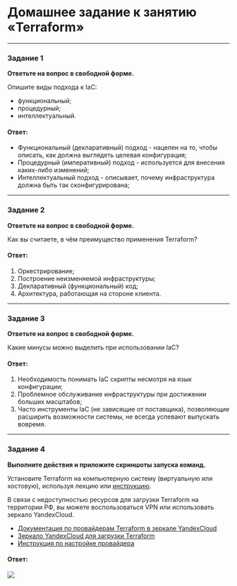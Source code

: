 # Домашнее задание к занятию «Terraform»

---

### Задание 1

**Ответьте на вопрос в свободной форме.**

Опишите виды подхода к IaC:

 * функциональный;
 * процедурный;
 * интеллектуальный.

#### Ответ:

- Функциональный (декларативный) подход - нацелен на то, чтобы описать, как должна
выглядеть целевая конфигурация;
- Процедурный (императивный) подход - используется для внесения каких-либо изменений;
- Интеллектуальный подход - описывает, почему инфраструктура должна быть так сконфигурирована;


---

### Задание 2

**Ответьте на вопрос в свободной форме.**

Как вы считаете, в чём преимущество применения Terraform?

#### Ответ:

1. Оркестрирование;
2. Построение неизменяемой инфраструктуры;
3. Декларативный (функциональный) код;
4. Архитектура, работающая на стороне клиента.
 
---

### Задание 3

**Ответьте на вопрос в свободной форме.**

Какие минусы можно выделить при использовании IaC?

#### Ответ:

1. Необходимость понимать IaC скрипты несмотря на язык конфигурации;
2. Проблемное обслуживание инфраструктуры при достижении больших масштабов;
3. Часто инструменты IaC (не зависящие от поставщика), позволяющие расширить 
возможности системы, не всегда успевают выпускать вовремя.
 
---

### Задание 4

**Выполните действия и приложите скриншоты запуска команд.**

Установите Terraform на компьютерную систему (виртуальную или хостовую), используя лекцию или [инструкцию](https://learn.hashicorp.com/tutorials/terraform/install-cli).    

В связи с недоступностью ресурсов для загрузки Terraform на территории РФ, вы можете  воспользоваться VPN или использовать зеркало YandexCloud.   
- [Документация по провайдерам Terraform в зеркале YandexCloud](https://registry.tfpla.net/browse/providers)   
- [Зеркало YandexCloud для загрузки Terraform](https://hashicorp-releases.yandexcloud.net/terraform/)    
- [Инструкция по настройке провайдера](https://cloud.yandex.ru/docs/tutorials/infrastructure-management/terraform-quickstart#configure-terraform)  

#### Ответ:

![](https://github.com/qqb8/hw-netology/blob/main/7.2.1%20screen.png)